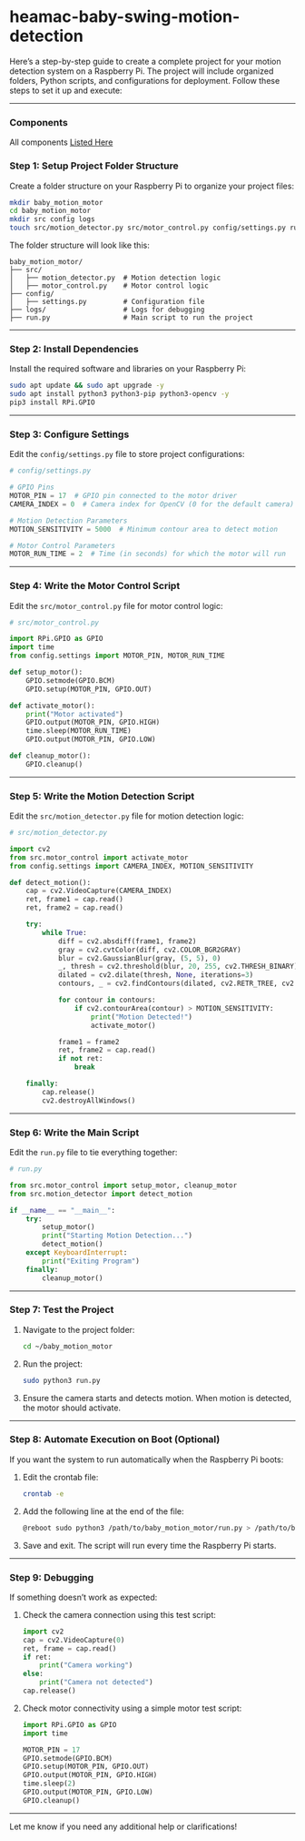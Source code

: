 # heamac-baby-swing-motion-detection

Here’s a step-by-step guide to create a complete project for your motion detection system on a Raspberry Pi. The project will include organized folders, Python scripts, and configurations for deployment. Follow these steps to set it up and execute:

---
### Components
All components [Listed Here](./components.md)
### **Step 1: Setup Project Folder Structure**

Create a folder structure on your Raspberry Pi to organize your project files:
```bash
mkdir baby_motion_motor
cd baby_motion_motor
mkdir src config logs
touch src/motion_detector.py src/motor_control.py config/settings.py run.py
```

The folder structure will look like this:
```
baby_motion_motor/
├── src/
│   ├── motion_detector.py  # Motion detection logic
│   ├── motor_control.py    # Motor control logic
├── config/
│   ├── settings.py         # Configuration file
├── logs/                   # Logs for debugging
├── run.py                  # Main script to run the project
```

---

### **Step 2: Install Dependencies**

Install the required software and libraries on your Raspberry Pi:
```bash
sudo apt update && sudo apt upgrade -y
sudo apt install python3 python3-pip python3-opencv -y
pip3 install RPi.GPIO
```

---

### **Step 3: Configure Settings**

Edit the `config/settings.py` file to store project configurations:
```python
# config/settings.py

# GPIO Pins
MOTOR_PIN = 17  # GPIO pin connected to the motor driver
CAMERA_INDEX = 0  # Camera index for OpenCV (0 for the default camera)

# Motion Detection Parameters
MOTION_SENSITIVITY = 5000  # Minimum contour area to detect motion

# Motor Control Parameters
MOTOR_RUN_TIME = 2  # Time (in seconds) for which the motor will run
```

---

### **Step 4: Write the Motor Control Script**

Edit the `src/motor_control.py` file for motor control logic:
```python
# src/motor_control.py

import RPi.GPIO as GPIO
import time
from config.settings import MOTOR_PIN, MOTOR_RUN_TIME

def setup_motor():
    GPIO.setmode(GPIO.BCM)
    GPIO.setup(MOTOR_PIN, GPIO.OUT)

def activate_motor():
    print("Motor activated")
    GPIO.output(MOTOR_PIN, GPIO.HIGH)
    time.sleep(MOTOR_RUN_TIME)
    GPIO.output(MOTOR_PIN, GPIO.LOW)

def cleanup_motor():
    GPIO.cleanup()
```

---

### **Step 5: Write the Motion Detection Script**

Edit the `src/motion_detector.py` file for motion detection logic:
```python
# src/motion_detector.py

import cv2
from src.motor_control import activate_motor
from config.settings import CAMERA_INDEX, MOTION_SENSITIVITY

def detect_motion():
    cap = cv2.VideoCapture(CAMERA_INDEX)
    ret, frame1 = cap.read()
    ret, frame2 = cap.read()

    try:
        while True:
            diff = cv2.absdiff(frame1, frame2)
            gray = cv2.cvtColor(diff, cv2.COLOR_BGR2GRAY)
            blur = cv2.GaussianBlur(gray, (5, 5), 0)
            _, thresh = cv2.threshold(blur, 20, 255, cv2.THRESH_BINARY)
            dilated = cv2.dilate(thresh, None, iterations=3)
            contours, _ = cv2.findContours(dilated, cv2.RETR_TREE, cv2.CHAIN_APPROX_SIMPLE)

            for contour in contours:
                if cv2.contourArea(contour) > MOTION_SENSITIVITY:
                    print("Motion Detected!")
                    activate_motor()

            frame1 = frame2
            ret, frame2 = cap.read()
            if not ret:
                break

    finally:
        cap.release()
        cv2.destroyAllWindows()
```

---

### **Step 6: Write the Main Script**

Edit the `run.py` file to tie everything together:
```python
# run.py

from src.motor_control import setup_motor, cleanup_motor
from src.motion_detector import detect_motion

if __name__ == "__main__":
    try:
        setup_motor()
        print("Starting Motion Detection...")
        detect_motion()
    except KeyboardInterrupt:
        print("Exiting Program")
    finally:
        cleanup_motor()
```

---

### **Step 7: Test the Project**

1. Navigate to the project folder:
   ```bash
   cd ~/baby_motion_motor
   ```

2. Run the project:
   ```bash
   sudo python3 run.py
   ```

3. Ensure the camera starts and detects motion. When motion is detected, the motor should activate.

---

### **Step 8: Automate Execution on Boot (Optional)**

If you want the system to run automatically when the Raspberry Pi boots:

1. Edit the crontab file:
   ```bash
   crontab -e
   ```

2. Add the following line at the end of the file:
   ```bash
   @reboot sudo python3 /path/to/baby_motion_motor/run.py > /path/to/baby_motion_motor/logs/output.log 2>&1
   ```

3. Save and exit. The script will run every time the Raspberry Pi starts.

---

### **Step 9: Debugging**

If something doesn’t work as expected:
1. Check the camera connection using this test script:
   ```python
   import cv2
   cap = cv2.VideoCapture(0)
   ret, frame = cap.read()
   if ret:
       print("Camera working")
   else:
       print("Camera not detected")
   cap.release()
   ```

2. Check motor connectivity using a simple motor test script:
   ```python
   import RPi.GPIO as GPIO
   import time

   MOTOR_PIN = 17
   GPIO.setmode(GPIO.BCM)
   GPIO.setup(MOTOR_PIN, GPIO.OUT)
   GPIO.output(MOTOR_PIN, GPIO.HIGH)
   time.sleep(2)
   GPIO.output(MOTOR_PIN, GPIO.LOW)
   GPIO.cleanup()
   ```

---

Let me know if you need any additional help or clarifications!
